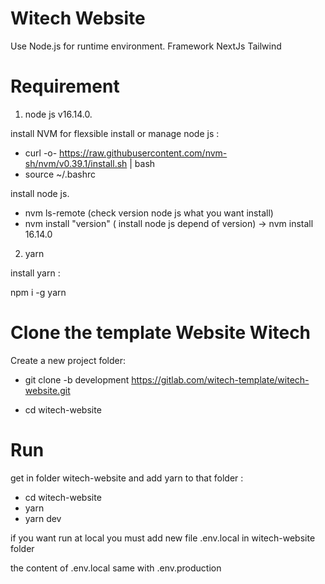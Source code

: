 # Witech Website

Use Node.js for runtime environment.
Framework NextJs
Tailwind

# Requirement

1. node js v16.14.0.

install NVM for flexsible install or manage node js :

- curl -o- https://raw.githubusercontent.com/nvm-sh/nvm/v0.39.1/install.sh | bash
- source ~/.bashrc

install node js.

- nvm ls-remote (check version node js what you want install)
- nvm install "version" ( install node js depend of version) -> nvm install 16.14.0

2. yarn

install yarn :

npm i -g yarn

# Clone the template Website Witech

Create a new project folder:

- git clone -b development https://gitlab.com/witech-template/witech-website.git

- cd witech-website

# Run

get in folder witech-website and add yarn to that folder :

- cd witech-website
- yarn
- yarn dev

if you want run at local you must add new file .env.local in witech-website folder

the content of .env.local same with .env.production
